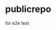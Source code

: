 # publicrepo
for e2e test











































































































































































































































































































































































































































































































































































































































































































































































































































































































































































































































































































































































































































































































































































































































































































































































































































































































































































































































































































































































































































































































































































































































































































































































































































































































































































































































































